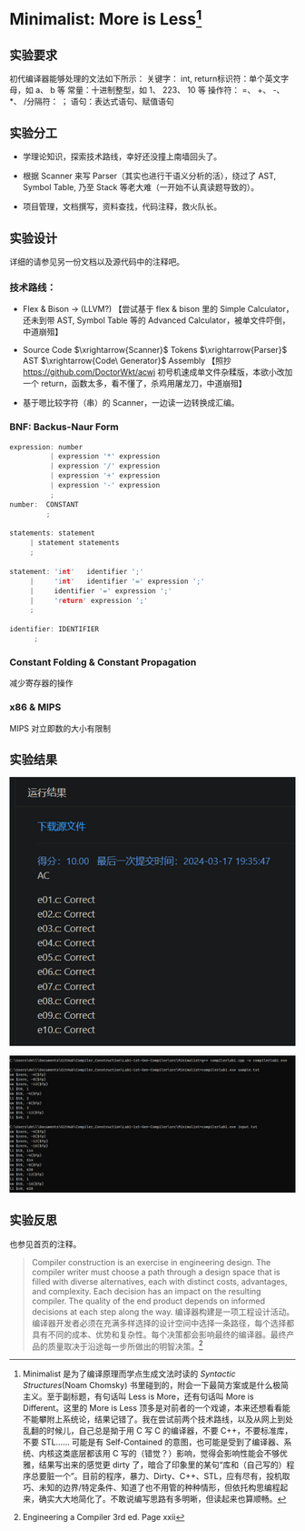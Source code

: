 # Minimalist: More is Less[^0]

## 实验要求

初代编译器能够处理的文法如下所示：
关键字： int, return标识符：单个英文字母，如 a、 b 等
常量：十进制整型，如 1、 223、 10 等
操作符： =、 +、 -、 *、 /分隔符： ；
语句：表达式语句、赋值语句

## 实验分工

- 学理论知识，探索技术路线，幸好还没撞上南墙回头了。

- 根据 Scanner 来写 Parser（其实也进行干语义分析的活），绕过了 AST, Symbol Table, 乃至 Stack 等老大难（一开始不认真读题导致的）。

- 项目管理，文档撰写，资料查找，代码注释，救火队长。

## 实验设计

详细的请参见另一份文档以及源代码中的注释吧。

### 技术路线：

- Flex & Bison -> (LLVM?) 【尝试基于 flex & bison 里的 Simple Calculator，还未到带 AST, Symbol Table 等的 Advanced Calculator，被单文件吓倒，中道崩殂】
  
- Source Code $\xrightarrow{Scanner}$ Tokens $\xrightarrow{Parser}$ AST $\xrightarrow{Code\ Generator}$ Assembly 【照抄 https://github.com/DoctorWkt/acwj
 初号机速成单文件杂糅版，本欲小改加一个 return，函数太多，看不懂了，杀鸡用屠龙刀，中道崩殂】

- 基于嗯比较字符（串）的 Scanner，一边读一边转换成汇编。

### BNF: Backus-Naur Form

```C
expression: number
          | expression '*' expression
          | expression '/' expression
          | expression '+' expression
          | expression '-' expression
          ;
number:  CONSTANT
         ;

statements: statement
     | statement statements
     ;

statement: 'int'   identifier ';'
     |     'int'   identifier '=' expression ';'
     |     identifier '=' expression ';'
     |     'return' expression ';'
     ;

identifier: IDENTIFIER
      ;
```

### Constant Folding & Constant Propagation 

减少寄存器的操作

### x86 & MIPS

MIPS 对立即数的大小有限制

## 实验结果

![lab1_1st_AC_10.png](./img/lab1_1st_AC_10.png)

![Test.png](./img/Test.png)

## 实验反思

也参见首页的注释。

> Compiler construction is an exercise in engineering design. The compiler writer must choose a path through a design space that is filled with diverse alternatives, each with distinct costs, advantages, and complexity. Each decision has an impact on the resulting compiler. The quality of the end product depends on informed decisions at each step along the way. 编译器构建是一项工程设计活动。编译器开发者必须在充满多样选择的设计空间中选择一条路径，每个选择都具有不同的成本、优势和复杂性。每个决策都会影响最终的编译器。最终产品的质量取决于沿途每一步所做出的明智决策。[^1]


[^0]: Minimalist 是为了编译原理而学点生成文法时读的 *Syntactic Structures*(Noam Chomsky) 书里碰到的，附会一下最简方案或是什么极简主义。至于副标题，有句话叫 Less is More，还有句话叫 More is Different。这里的 More is Less 顶多是对前者的一个戏谑，本来还想看看能不能攀附上系统论，结果记错了。我在尝试前两个技术路线，以及从网上到处乱翻的时候儿，自己总是拗于用 C 写 C 的编译器，不要 C++，不要标准库，不要 STL…… 可能是有 Self-Contained 的意图，也可能是受到了编译器、系统、内核这类底层都该用 C 写的（错觉？）影响，觉得会影响性能会不够优雅，结果写出来的感觉更 dirty 了，暗合了印象里的某句“库和（自己写的）程序总要脏一个”。目前的程序，暴力、Dirty、C++、STL，应有尽有，投机取巧、未知的边界/特定条件、知道了也不用管的种种情形，但依托构思编程起来，确实大大地简化了。不敢说编写思路有多明晰，但读起来也算顺畅。
[^1]: Engineering a Compiler 3rd ed. Page xxii